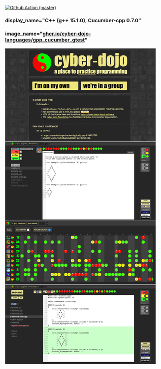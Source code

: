 [![Github Action (master)](https://github.com/cyber-dojo-start-points/gplusplus-cucumber/actions/workflows/main.yml/badge.svg)](https://github.com/cyber-dojo-start-points/gplusplus-cucumber/actions)

### display_name="C++ (g++ 15.1.0), Cucumber-cpp 0.7.0"
### image_name="[ghcr.io/cyber-dojo-languages/gpp_cucumber_gtest](https://ghcr.io/cyber-dojo-languages/gpp_cucumber_gtest)"

![cyber-dojo.org home page](https://github.com/cyber-dojo/cyber-dojo/blob/master/shared/home_page_snapshot.png)
